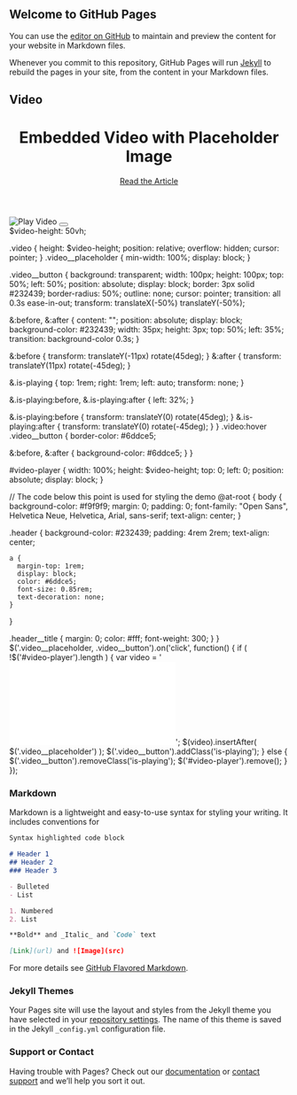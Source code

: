 ## Welcome to GitHub Pages

You can use the [editor on GitHub](https://github.com/SCCapstone/StockPrediction/edit/master/docs/index.md) to maintain and preview the content for your website in Markdown files.

Whenever you commit to this repository, GitHub Pages will run [Jekyll](https://jekyllrb.com/) to rebuild the pages in your site, from the content in your Markdown files.


## Video

<header class="header">
  <h1 class="header__title">Embedded Video with Placeholder Image</h1>
  <a href="https://codepen.io/praliedutzel/post/full-width-embedded-videos-with-placeholder-images" target="_blank">Read the Article</a>
</header>

<section class="video">
  <img src="http://placehold.it/350x150" data-video="https://www.youtube.com/embed/q3Dt6kI-ajA?autoplay=1" title="Play Video" class="video__placeholder" />
  <button class="video__button"></button>
</section>
$video-height: 50vh;

.video {
  height: $video-height;
  position: relative;
  overflow: hidden;
  cursor: pointer;
}
.video__placeholder { min-width: 100%; display: block; }

.video__button {
  background: transparent;
  width: 100px;
  height: 100px;
  top: 50%;
  left: 50%;
  position: absolute;
  display: block;
  border: 3px solid #232439;
  border-radius: 50%;
  outline: none;
  cursor: pointer;
  transition: all 0.3s ease-in-out;
  transform: translateX(-50%) translateY(-50%);
  
  &:before,
  &:after {
    content: "";
    position: absolute;
    display: block;
    background-color: #232439;
    width: 35px;
    height: 3px;
    top: 50%;
    left: 35%;
    transition: background-color 0.3s;
  }
  
  &:before { transform: translateY(-11px) rotate(45deg); }
  &:after { transform: translateY(11px) rotate(-45deg); }
  
  &.is-playing {
    top: 1rem;
    right: 1rem;
    left: auto;
    transform: none;
  }
  
  &.is-playing:before,
  &.is-playing:after { left: 32%; }
  
  &.is-playing:before { transform: translateY(0) rotate(45deg); }
  &.is-playing:after { transform: translateY(0) rotate(-45deg); }
}
.video:hover .video__button {
  border-color: #6ddce5;
  
  &:before,
  &:after {
    background-color: #6ddce5;
  }
}

#video-player {
  width: 100%;
  height: $video-height;
  top: 0;
  left: 0;
  position: absolute;
  display: block;
}

// The code below this point is used for styling the demo
@at-root {
  body {
    background-color: #f9f9f9;
    margin: 0;
    padding: 0;
    font-family: "Open Sans", Helvetica Neue, Helvetica, Arial, sans-serif;
    text-align: center;
  }

  .header {
    background-color: #232439;
    padding: 4rem 2rem;
    text-align: center;
    
    a {
      margin-top: 1rem;
      display: block;
      color: #6ddce5;
      font-size: 0.85rem;
      text-decoration: none;
    }
  }

  .header__title {
    margin: 0;
    color: #fff;
    font-weight: 300;
  }
}
$('.video__placeholder, .video__button').on('click', function() {
  if ( !$('#video-player').length ) {
    var video = '<iframe id="video-player" src="' + $('.video__placeholder').attr('data-video') + '" frameborder="0" allowfullscreen wmode="opaque"></iframe>';
    $(video).insertAfter( $('.video__placeholder') );
    $('.video__button').addClass('is-playing');
  } else {
    $('.video__button').removeClass('is-playing');
    $('#video-player').remove();
  }
});








### Markdown

Markdown is a lightweight and easy-to-use syntax for styling your writing. It includes conventions for

```markdown
Syntax highlighted code block

# Header 1
## Header 2
### Header 3

- Bulleted
- List

1. Numbered
2. List

**Bold** and _Italic_ and `Code` text

[Link](url) and ![Image](src)
```

For more details see [GitHub Flavored Markdown](https://guides.github.com/features/mastering-markdown/).

### Jekyll Themes

Your Pages site will use the layout and styles from the Jekyll theme you have selected in your [repository settings](https://github.com/SCCapstone/StockPrediction/settings/pages). The name of this theme is saved in the Jekyll `_config.yml` configuration file.

### Support or Contact

Having trouble with Pages? Check out our [documentation](https://docs.github.com/categories/github-pages-basics/) or [contact support](https://support.github.com/contact) and we’ll help you sort it out.
